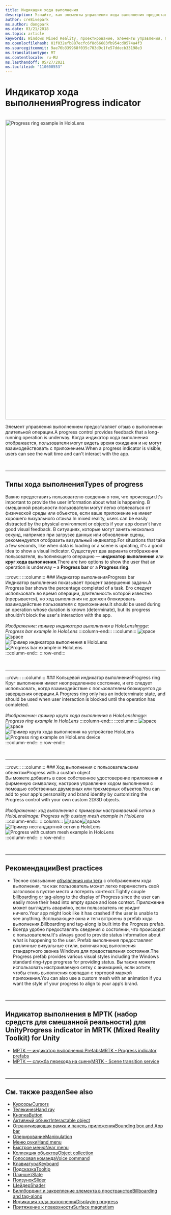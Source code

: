 ```yaml
---
title: Индикация хода выполнения
description: Узнайте, как элементы управления хода выполнения предоставляют отзыв пользователю о выполнении длительной операции в приложениях смешанной реальности.
author: cre8ivepark
ms.author: dongpark
ms.date: 03/21/2018
ms.topic: article
keywords: Windows Mixed Reality, проектирование, элементы управления, Пользовательский интерфейс, UX, индикатор выполнения, гарнитура смешанной реальности, гарнитура Windows Mixed Reality, гарнитура виртуальной реальности, HoloLens, МРТК, набор средств смешанной реальности
ms.openlocfilehash: 01f032efb887ecfc6f8d66683fb954cd0574a4f3
ms.sourcegitcommit: 9ae76b339968f035c703d9c1fe57ddecb33198e3
ms.translationtype: MT
ms.contentlocale: ru-RU
ms.lasthandoff: 05/27/2021
ms.locfileid: "110600553"
---
```

# <a name="progress-indicator"></a><span data-ttu-id="33503-104">Индикатор хода выполнения</span><span class="sxs-lookup"><span data-stu-id="33503-104">Progress indicator</span></span>

<br>

<img src="images/MRTK_ProgressIndicator.gif" alt="Progress ring example in HoloLens" width="940px">

<span data-ttu-id="33503-105">Элемент управления выполнением предоставляет отзыв о выполнении длительной операции.</span><span class="sxs-lookup"><span data-stu-id="33503-105">A progress control provides feedback that a long-running operation is underway.</span></span> <span data-ttu-id="33503-106">Когда индикатор хода выполнения отображается, пользователи могут видеть время ожидания и не могут взаимодействовать с приложением.</span><span class="sxs-lookup"><span data-stu-id="33503-106">When a progress indicator is visible, users can see the wait time and can't interact with the app.</span></span>

<br>

---

## <a name="types-of-progress"></a><span data-ttu-id="33503-107">Типы хода выполнения</span><span class="sxs-lookup"><span data-stu-id="33503-107">Types of progress</span></span>

<span data-ttu-id="33503-108">Важно предоставить пользователю сведения о том, что происходит.</span><span class="sxs-lookup"><span data-stu-id="33503-108">It's important to provide the user information about what is happening.</span></span> <span data-ttu-id="33503-109">В смешанной реальности пользователи могут легко отвлекаться от физической среды или объектов, если ваше приложение не имеет хорошего визуального отзыва.</span><span class="sxs-lookup"><span data-stu-id="33503-109">In mixed reality, users can be easily distracted by the physical environment or objects if your app doesn't have good visual feedback.</span></span> <span data-ttu-id="33503-110">В ситуациях, которые могут занять несколько секунд, например при загрузке данных или обновлении сцены, рекомендуется отобразить визуальный индикатор.</span><span class="sxs-lookup"><span data-stu-id="33503-110">For situations that take a few seconds, like when data is loading or a scene is updating, it's a good idea to show a visual indicator.</span></span> <span data-ttu-id="33503-111">Существует два варианта отображения пользователя, выполняющего операцию — **индикатор выполнения** или **круг хода выполнения**.</span><span class="sxs-lookup"><span data-stu-id="33503-111">There are two options to show the user that an operation is underway – a **Progress bar** or a **Progress ring**.</span></span>

:::row:::
    :::column:::
        ### <a name="progress-barbr"></a><span data-ttu-id="33503-112">Индикатор выполнения</span><span class="sxs-lookup"><span data-stu-id="33503-112">Progress bar</span></span><br>
        <span data-ttu-id="33503-113">Индикатор выполнения показывает процент завершения задачи.</span><span class="sxs-lookup"><span data-stu-id="33503-113">A Progress bar shows the percentage completed of a task.</span></span> <span data-ttu-id="33503-114">Его следует использовать во время операции, длительность которой известно (прерывается), но ход выполнения не должен блокировать взаимодействие пользователя с приложением.</span><span class="sxs-lookup"><span data-stu-id="33503-114">It should be used during an operation whose duration is known (determinate), but its progress shouldn't block the user's interaction with the app.</span></span><br>
        <br>
        <span data-ttu-id="33503-115">*Изображение: пример индикатора выполнения в HoloLens*</span><span class="sxs-lookup"><span data-stu-id="33503-115">*Image: Progress bar example in HoloLens*</span></span>
    :::column-end:::
        :::column:::
        <span data-ttu-id="33503-116">![space](images/spacer-20x582.png)</span><span class="sxs-lookup"><span data-stu-id="33503-116">![space](images/spacer-20x582.png)</span></span><br>
       <span data-ttu-id="33503-117">![Пример индикатора выполнения в HoloLens](images/640px-progressbar.jpg)</span><span class="sxs-lookup"><span data-stu-id="33503-117">![Progress bar example in HoloLens](images/640px-progressbar.jpg)</span></span><br>
    :::column-end:::
:::row-end:::

<br>

---

:::row:::
    :::column:::
        ### <a name="progress-ringbr"></a><span data-ttu-id="33503-118">Кольцевой индикатор выполнения</span><span class="sxs-lookup"><span data-stu-id="33503-118">Progress ring</span></span><br>
        <span data-ttu-id="33503-119">Круг выполнения имеет неопределенное состояние, и его следует использовать, когда взаимодействие с пользователем блокируется до завершения операции.</span><span class="sxs-lookup"><span data-stu-id="33503-119">A Progress ring only has an indeterminate state, and should be used when user interaction is blocked until the operation has completed.</span></span><br>
        <br>
        <span data-ttu-id="33503-120">*Изображение: пример круга хода выполнения в HoloLens*</span><span class="sxs-lookup"><span data-stu-id="33503-120">*Image: Progress ring example in HoloLens*</span></span>
    :::column-end:::
        :::column:::
        <span data-ttu-id="33503-121">![space](images/spacer-20x582.png)</span><span class="sxs-lookup"><span data-stu-id="33503-121">![space](images/spacer-20x582.png)</span></span><br>
       <span data-ttu-id="33503-122">![Пример круга хода выполнения на устройстве HoloLens](images/640px-progressring.jpg)</span><span class="sxs-lookup"><span data-stu-id="33503-122">![Progress ring example on HoloLens device](images/640px-progressring.jpg)</span></span><br>
    :::column-end:::
:::row-end:::

<br>

---

:::row:::
    :::column:::
        ### <a name="progress-with-a-custom-objectbr"></a><span data-ttu-id="33503-123">Ход выполнения с пользовательским объектом</span><span class="sxs-lookup"><span data-stu-id="33503-123">Progress with a custom object</span></span><br>
        <span data-ttu-id="33503-124">Вы можете добавить в свое собственное удостоверение приложения и фирменную символику, настроив управление ходом выполнения с помощью собственных двумерных или трехмерных объектов.</span><span class="sxs-lookup"><span data-stu-id="33503-124">You can add to your app's personality and brand identity by customizing the Progress control with your own custom 2D/3D objects.</span></span><br>
        <br>
        <span data-ttu-id="33503-125">*Изображение: ход выполнения с примером настраиваемой сетки в HoloLens*</span><span class="sxs-lookup"><span data-stu-id="33503-125">*Image: Progress with custom mesh example in HoloLens*</span></span>
    :::column-end:::
        :::column:::
        <span data-ttu-id="33503-126">![space](images/spacer-20x582.png)</span><span class="sxs-lookup"><span data-stu-id="33503-126">![space](images/spacer-20x582.png)</span></span><br>
       <span data-ttu-id="33503-127">![Пример нестандартной сетки в HoloLens](images/640px-progresscustom.jpg)</span><span class="sxs-lookup"><span data-stu-id="33503-127">![Progress with custom mesh example in HoloLens](images/640px-progresscustom.jpg)</span></span><br>
    :::column-end:::
:::row-end:::

<br>

---

## <a name="best-practices"></a><span data-ttu-id="33503-128">Рекомендации</span><span class="sxs-lookup"><span data-stu-id="33503-128">Best practices</span></span>

* <span data-ttu-id="33503-129">Тесное связывание [объявления или тега](billboarding-and-tag-along.md) с отображением хода выполнения, так как пользователь может легко переместить свой заголовок в пустое место и потерять контекст.</span><span class="sxs-lookup"><span data-stu-id="33503-129">Tightly couple [billboarding or tag-along](billboarding-and-tag-along.md) to the display of Progress since the user can easily move their head into empty space and lose context.</span></span> <span data-ttu-id="33503-130">Приложение может выглядеть аварийно, если пользователь не увидит ничего.</span><span class="sxs-lookup"><span data-stu-id="33503-130">Your app might look like it has crashed if the user is unable to see anything.</span></span> <span data-ttu-id="33503-131">Всплывающие окна и теги встроены в prefab хода выполнения.</span><span class="sxs-lookup"><span data-stu-id="33503-131">Billboarding and tag-along is built into the Progress prefab.</span></span>
* <span data-ttu-id="33503-132">Всегда удобно предоставлять сведения о состоянии, что происходит с пользователем.</span><span class="sxs-lookup"><span data-stu-id="33503-132">It's always good to provide status information about what is happening to the user.</span></span> <span data-ttu-id="33503-133">Prefab выполнения предоставляет различные визуальные стили, включая ход выполнения стандартного звонка Windows для предоставления состояния.</span><span class="sxs-lookup"><span data-stu-id="33503-133">The Progress prefab provides various visual styles including the Windows standard ring-type progress for providing status.</span></span> <span data-ttu-id="33503-134">Вы также можете использовать настраиваемую сетку с анимацией, если хотите, чтобы стиль выполнения совпадал с торговой маркой приложения.</span><span class="sxs-lookup"><span data-stu-id="33503-134">You can also use a custom mesh with an animation if you want the style of your progress to align to your app’s brand.</span></span>

<br>

---

## <a name="progress-indicator-in-mrtk-mixed-reality-toolkit-for-unity"></a><span data-ttu-id="33503-135">Индикатор выполнения в МРТК (набор средств для смешанной реальности) для Unity</span><span class="sxs-lookup"><span data-stu-id="33503-135">Progress indicator in MRTK (Mixed Reality Toolkit) for Unity</span></span>

* [<span data-ttu-id="33503-136">МРТК — индикатор выполнения Prefabs</span><span class="sxs-lookup"><span data-stu-id="33503-136">MRTK - Progress indicator prefabs</span></span>](https://github.com/microsoft/MixedRealityToolkit-Unity/tree/main/Assets/MRTK/SDK/Features/UX/Prefabs/ProgressIndicators)
* [<span data-ttu-id="33503-137">МРТК — служба перехода на сцену</span><span class="sxs-lookup"><span data-stu-id="33503-137">MRTK - Scene transition service</span></span>](/windows/mixed-reality/mrtk-unity/features/extensions/scene-transition-service)


<br>

---

## <a name="see-also"></a><span data-ttu-id="33503-138">См. также раздел</span><span class="sxs-lookup"><span data-stu-id="33503-138">See also</span></span>

* [<span data-ttu-id="33503-139">Курсоры</span><span class="sxs-lookup"><span data-stu-id="33503-139">Cursors</span></span>](cursors.md)
* [<span data-ttu-id="33503-140">Телекинез</span><span class="sxs-lookup"><span data-stu-id="33503-140">Hand ray</span></span>](point-and-commit.md)
* [<span data-ttu-id="33503-141">Кнопка</span><span class="sxs-lookup"><span data-stu-id="33503-141">Button</span></span>](button.md)
* [<span data-ttu-id="33503-142">Активный объект</span><span class="sxs-lookup"><span data-stu-id="33503-142">Interactable object</span></span>](interactable-object.md)
* [<span data-ttu-id="33503-143">Ограничивающая рамка и панель приложения</span><span class="sxs-lookup"><span data-stu-id="33503-143">Bounding box and App bar</span></span>](app-bar-and-bounding-box.md)
* [<span data-ttu-id="33503-144">Оперирование</span><span class="sxs-lookup"><span data-stu-id="33503-144">Manipulation</span></span>](direct-manipulation.md)
* [<span data-ttu-id="33503-145">Меню руки</span><span class="sxs-lookup"><span data-stu-id="33503-145">Hand menu</span></span>](hand-menu.md)
* [<span data-ttu-id="33503-146">Быстрое меню</span><span class="sxs-lookup"><span data-stu-id="33503-146">Near menu</span></span>](near-menu.md)
* [<span data-ttu-id="33503-147">Коллекция объектов</span><span class="sxs-lookup"><span data-stu-id="33503-147">Object collection</span></span>](object-collection.md)
* [<span data-ttu-id="33503-148">Голосовая команда</span><span class="sxs-lookup"><span data-stu-id="33503-148">Voice command</span></span>](voice-input.md)
* [<span data-ttu-id="33503-149">Клавиатура</span><span class="sxs-lookup"><span data-stu-id="33503-149">Keyboard</span></span>](keyboard.md)
* [<span data-ttu-id="33503-150">Подсказка</span><span class="sxs-lookup"><span data-stu-id="33503-150">Tooltip</span></span>](tooltip.md)
* [<span data-ttu-id="33503-151">Планшет</span><span class="sxs-lookup"><span data-stu-id="33503-151">Slate</span></span>](slate.md)
* [<span data-ttu-id="33503-152">Ползунок</span><span class="sxs-lookup"><span data-stu-id="33503-152">Slider</span></span>](slider.md)
* [<span data-ttu-id="33503-153">Шейдер</span><span class="sxs-lookup"><span data-stu-id="33503-153">Shader</span></span>](shader.md)
* [<span data-ttu-id="33503-154">Биллбординг и закрепление элемента в пространстве</span><span class="sxs-lookup"><span data-stu-id="33503-154">Billboarding and tag-along</span></span>](billboarding-and-tag-along.md)
* [<span data-ttu-id="33503-155">Индикация хода выполнения</span><span class="sxs-lookup"><span data-stu-id="33503-155">Displaying progress</span></span>](progress.md)
* [<span data-ttu-id="33503-156">Притяжение к поверхности</span><span class="sxs-lookup"><span data-stu-id="33503-156">Surface magnetism</span></span>](surface-magnetism.md)